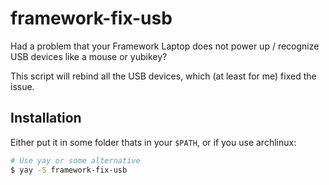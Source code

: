 # framework-fix-usb

Had a problem that your Framework Laptop does not power up / recognize USB devices like a mouse or yubikey?

This script will rebind all the USB devices, which (at least for me) fixed the issue.

## Installation

Either put it in some folder thats in your `$PATH`, or if you use archlinux:

```bash
# Use yay or some alternative
$ yay -S framework-fix-usb
```

